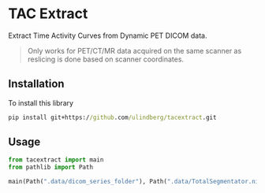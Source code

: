 # TAC Extract
Extract Time Activity Curves from Dynamic PET DICOM data.

> Only works for PET/CT/MR data acquired on the same scanner as reslicing is done based on scanner coordinates.

## Installation
To install this library
```cmd
pip install git+https://github.com/ulindberg/tacextract.git
```

## Usage
```python
from tacextract import main
from pathlib import Path

main(Path(".data/dicom_series_folder"), Path(".data/TotalSegmentator.nii.gz"), Path(".data/"), region="brain")
```
